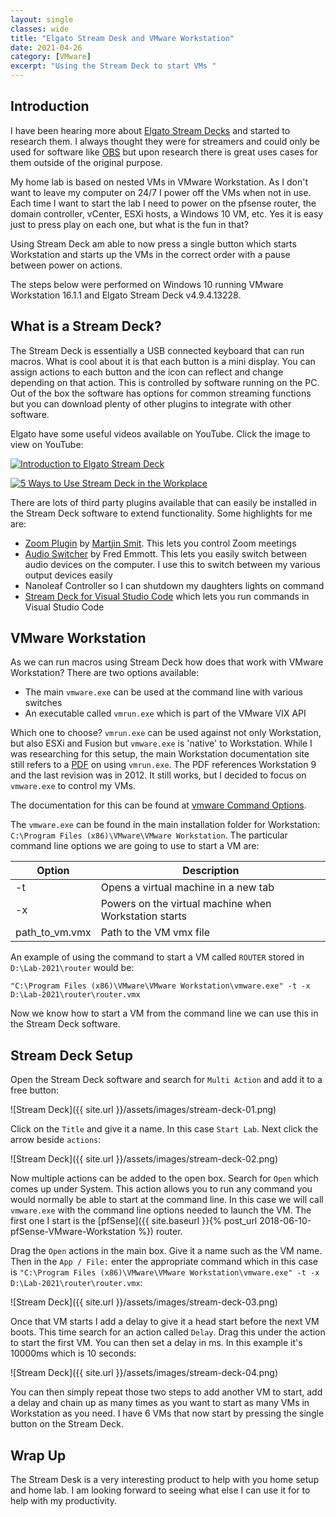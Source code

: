 ```yaml
---
layout: single
classes: wide
title: "Elgato Stream Desk and VMware Workstation"
date: 2021-04-26
category: [VMware]
excerpt: "Using the Stream Deck to start VMs "
---
```

## Introduction

I have been hearing more about [Elgato Stream Decks](https://www.elgato.com/en/stream-deck) and started to research them. I always thought they were for streamers and could only be used for software like [OBS](https://obsproject.com/) but upon research there is great uses cases for them outside of the original purpose.

My home lab is based on nested VMs in VMware Workstation. As I don't want to leave my computer on 24/7 I power off the VMs when not in use. Each time I want to start the lab I need to power on the pfsense router, the domain controller, vCenter, ESXi hosts, a Windows 10 VM, etc. Yes it is easy just to press play on each one, but what is the fun in that?

Using Stream Deck am able to now press a single button which starts Workstation and starts up the VMs in the correct order with a pause between power on actions.

The steps below were performed on Windows 10 running VMware Workstation 16.1.1 and Elgato Stream Deck v4.9.4.13228.

## What is a Stream Deck?

The Stream Deck is essentially a USB connected keyboard that can run macros. What is cool about it is that each button is a mini display. You can assign actions to each button and the icon can reflect and change depending on that action.  This is controlled by software running on the PC.  Out of the box the software has options for common streaming functions but you can download plenty of other plugins to integrate with other software.

Elgato have some useful videos available on YouTube. Click the image to view on YouTube:

[![Introduction to Elgato Stream Deck](http://img.youtube.com/vi/IOAAFIMLFk8/0.jpg)](http://www.youtube.com/watch?v=IOAAFIMLFk8)

[![5 Ways to Use Stream Deck in the Workplace](http://img.youtube.com/vi/uX9XnnHK80M/0.jpg)](http://www.youtube.com/watch?v=uX9XnnHK80M)

There are lots of third party plugins available that can easily be installed in the Stream Deck software to extend functionality. Some highlights for me are:

- [Zoom Plugin](https://lostdomain.org/stream-deck-plugin-for-zoom/) by [Martjin Smit](https://twitter.com/smitmartijn). This lets you control Zoom meetings
- [Audio Switcher](https://github.com/fredemmott/StreamDeck-AudioSwitcher) by Fred Emmott. This lets you easily switch between audio devices on the computer. I use this to switch between my various output devices easily
- Nanoleaf Controller so I can shutdown my daughters lights on command
- [Stream Deck for Visual Studio Code](https://github.com/nicollasricas/streamdeckvsc) which lets you run commands in Visual Studio Code

## VMware Workstation

As we can run macros using Stream Deck how does that work with VMware Workstation? There are two options available:

- The main `vmware.exe`  can be used at the command line with various switches
- An executable called `vmrun.exe` which is part of the VMware VIX API

Which one to choose? `vmrun.exe` can be used against not only Workstation, but also ESXi and Fusion but `vmware.exe` is 'native' to Workstation. While I was researching for this setup,  the main Workstation documentation site still refers to a [PDF](http://www.vmware.com/resources/compatibility/search.php?deviceCategory=software) on using `vmrun.exe`. The PDF references Workstation 9 and the last revision was in 2012. It still works, but I decided to focus on `vmware.exe` to control my VMs.

The documentation for this can be found at [vmware Command Options](https://docs.vmware.com/en/VMware-Workstation-Pro/16.0/com.vmware.ws.using.doc/GUID-7369457F-FE1D-40FE-97B6-B29CA4916CCD.html).

The `vmware.exe` can be found in the main installation folder for Workstation: `C:\Program Files (x86)\VMware\VMware Workstation`. The particular command line options we are going to use to start a VM are:

| Option | Description |
| --- | --- |
| -t | Opens a virtual machine in a new tab |
| -x | Powers on the virtual machine when Workstation starts |
| path_to_vm.vmx | Path to the VM vmx file |

An example of using the command to start a VM called `ROUTER` stored in `D:\Lab-2021\router` would be:

``` dos
"C:\Program Files (x86)\VMware\VMware Workstation\vmware.exe" -t -x D:\Lab-2021\router\router.vmx
```

Now we know how to start a VM from the command line we can use this in the Stream Deck  software.

## Stream Deck Setup

Open the Stream Deck software and search for `Multi Action` and add it to a free button:

![Stream Deck]({{ site.url }}/assets/images/stream-deck-01.png)

Click on the `Title` and give it a name. In this case `Start Lab`. Next click the arrow beside `actions`:

![Stream Deck]({{ site.url }}/assets/images/stream-deck-02.png)

Now multiple actions can be added to the open box. Search for `Open` which comes up under System. This action allows you to run any command you would normally be able to start at the command line. In this case we will call `vmware.exe` with the command line options needed to launch the VM. The first one I start is the [pfSense]({{ site.baseurl }}{% post_url 2018-06-10-pfSense-VMware-Workstation %}) router.

Drag the `Open` actions in the main box. Give it a name such as the VM name. Then in the `App / File:` enter the appropriate command which in this case is `"C:\Program Files (x86)\VMware\VMware Workstation\vmware.exe" -t -x D:\Lab-2021\router\router.vmx`:

![Stream Deck]({{ site.url }}/assets/images/stream-deck-03.png)

Once that VM starts I add a delay to give it a head start before the next VM boots. This time search for an action called `Delay`. Drag this under the action to start the first VM. You can then set a delay in ms. In this example it's 10000ms which is 10 seconds:

![Stream Deck]({{ site.url }}/assets/images/stream-deck-04.png)

You can then simply repeat those two steps to add another VM to start, add a delay and chain up as many times as you want to start as many VMs in Workstation as you need. I have 6 VMs that now start by pressing the single button on the Stream Deck.

## Wrap Up

The Stream Desk is a very interesting product to help with you home setup and home lab. I am looking forward to seeing what else I can use it for to help with my productivity.
